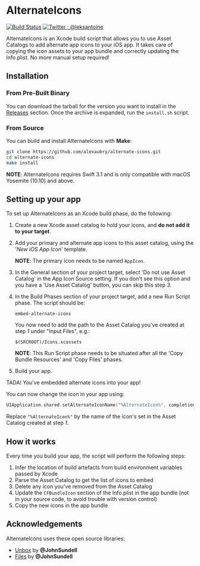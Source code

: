 # AlternateIcons

[![Build Status](https://travis-ci.org/alexaubry/alternate-icons.svg?branch=master)](https://travis-ci.org/alexaubry/alternate-icons)
[![Twitter : @leksantoine](https://img.shields.io/badge/Twitter-%40leksantoine-6C7A89.svg)](https://twitter.com/aleksaubry)

AlternateIcons is an Xcode build script that allows you to use Asset Catalogs to add alternate app icons to your iOS app. It takes care of copying the icon assets to your app bundle and correctly updating the Info.plist. No more manual setup required!

## Installation

### From Pre-Built Binary

You can download the tarball for the version you want to install in the [Releases](https://github.com/alexaubry/alernate-icons/release) section. Once the archive is expanded, run the `install.sh` script.

### From Source

You can build and install AlternateIcons with **Make**:

~~~bash
git clone https://github.com/alexaubry/alternate-icons.git
cd alternate-icons
make install
~~~

**NOTE**: AlternateIcons requires Swift 3.1 and is only compatible with macOS Yosemite (10.10) and above.

## Setting up your app

To set up AlternateIcons as an Xcode build phase, do the following:

1. Create a new Xcode asset catalog to hold your icons, and **do not add it to your target**.

2. Add your primary and alternate app icons to this asset catalog, using the '*New iOS App Icon*' template.

    **NOTE**: The primary icon needs to be named `AppIcon`.

3. In the General section of your project target, select 'Do not use Asset Catalog' in the App Icon Source setting. If you don't see this option and you have a 'Use Asset Catalog' button, you can skip this step *3*.

4. In the Build Phases section of your project target, add a new Run Script phase. The script should be:

    ~~~
    embed-alternate-icons
    ~~~

    You now need to add the path to the Asset Catalog you've created at step *1* under "Input Files", e.g.:
    
    ~~~
    $(SRCROOT)/Icons.xcassets
    ~~~

    **NOTE**: This Run Script phase needs to be situated after all the 'Copy Bundle Resources' and 'Copy Files' phases.
    
5. Build your app.

TADA! You've embedded alternate icons into your app!

You can now change the icon in your app using: 

~~~swift
UIApplication.shared.setAlternateIconName("%AlternateIcon%", completionHandler: nil)
~~~

Replace `"%AlternateIcon%"` by the name of the icon's set in the Asset Catalog created at step *1*.

## How it works

Every time you build your app, the script will perform the following steps:

1. Infer the location of build artefacts from build environment variables passed by Xcode
2. Parse the Asset Catalog to get the list of icons to embed
3. Delete any icon you've removed from the Asset Catalog
4. Update the `CFBundleIcon` section of the Info.plist in the app bundle (not in your source code, to avoid trouble with version control)
5. Copy the new icons in the app bundle

## Acknowledgements

AlternateIcons uses these open source libraries:

- [Unbox](https://github.com/JohnSundell/Unbox) by **@JohnSundell**
- [Files](https://github.com/JohnSundell/Files) by **@JohnSundell**